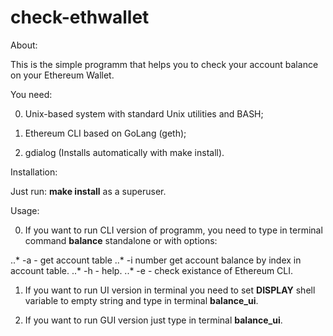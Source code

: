 # check-ethwallet
About:

This is the simple programm that helps you to check your account balance on your Ethereum Wallet. 

You need: 

0. Unix-based system with standard Unix utilities and BASH;

1. Ethereum CLI based on GoLang (geth);

2. gdialog (Installs automatically with make install).

Installation:

Just run: **make install** as a superuser.

Usage:

0. If you want to run CLI version of programm, you need to type in terminal command **balance** standalone or with options:

..* -a - get account table
..* -i number  get account balance by index in account table.
..* -h - help.
..* -e - check existance of Ethereum CLI.

1. If you want to run UI version in terminal you need to set **DISPLAY** shell variable to empty string and type in terminal **balance_ui**.

2. If you want to run GUI version just type in terminal **balance_ui**.


